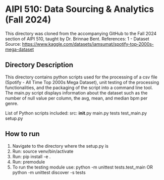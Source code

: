 # AIPI 510: Data Sourcing & Analytics (Fall 2024)

This directory was cloned from the accompanying GitHub to the Fall 2024 section of AIPI 510, taught by Dr. Brinnae Bent. 
References: 
1 - Dataset Source: https://www.kaggle.com/datasets/iamsumat/spotify-top-2000s-mega-dataset


## Directory Description
This directory contains python scripts used for the processing of a csv file (Spotify - All Time Top 2000s Mega Dataset), unit testing of the processing functionalities, and the packaging of the script into a command line tool. 
The main.py script displays information about the dataset such as the number of null value per column, the avg, mean, and median bpm per genre.

List of Python scripts included: 
src:
   __init__.py
   main.py
tests
   test_main.py
setup.py

## How to run
1) Navigate to the directory where the setup.py is 
2) Run: source venv/bin/activate
3) Run: pip install -e .
4) Run: premodule
5) To run the testing module use: python -m unittest tests.test_main OR python -m unittest discover -s tests


